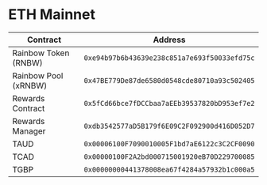 # ETH Mainnet

| Contract             | Address                                      |
| -------------------- | -------------------------------------------- |
| Rainbow Token (RNBW) | `0xe94b97b6b43639e238c851a7e693f50033efd75c` |
| Rainbow Pool (xRNBW) | `0x47BE779De87de6580d0548cde80710a93c502405` |
| Rewards Contract     | `0x5fCd66bce7fDCCbaa7aEEb39537820bD953ef7e2` |
| Rewards Manager      | `0xdb3542577aD5B179f6E09C2F092900d416D052D7` |
| TAUD                 | `0x00006100F7090010005F1bd7aE6122c3C2CF0090` |
| TCAD                 | `0x00000100F2A2bd000715001920eB70D229700085` |
| TGBP                 | `0x00000000441378008ea67f4284a57932b1c000a5` |
